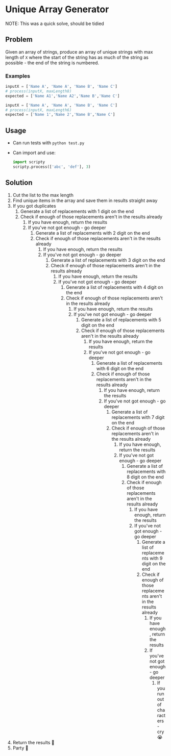 # Unique Array Generator

NOTE: This was a quick solve, should be tidied

## Problem

Given an array of strings, produce an array of unique strings with max length of `X` where the start of the string has as much of the string as possible - the end of the string is numbered.

### Examples

```py
inputX = ['Name A', 'Name A', 'Name B', 'Name C']
# process(inputX, maxLength8)
expected = ['Name A1','Name A2','Name B','Name C']

inputX = ['Name A', 'Name A', 'Name B', 'Name C']
# process(inputX, maxLength6)
expected = ['Name 1','Name 2','Name B','Name C']
```

## Usage

- Can run tests with `python test.py`
- Can import and use:

  ```python
  import scripty
  scripty.process(['abc', 'def'], 3)
  ```

## Solution

1. Cut the list to the max length
2. Find unique items in the array and save them in results straight away
3. If you got duplicates
   1. Generate a list of replacements with 1 digit on the end
   2. Check if enough of those replacements aren't in the results already
      1. If you have enough, return the results
      2. If you've not got enough - go deeper
         1. Generate a list of replacements with 2 digit on the end
         2. Check if enough of those replacements aren't in the results already
            1. If you have enough, return the results
            2. If you've not got enough - go deeper
               1. Generate a list of replacements with 3 digit on the end
               2. Check if enough of those replacements aren't in the results already
                  1. If you have enough, return the results
                  2. If you've not got enough - go deeper
                     1. Generate a list of replacements with 4 digit on the end
                     2. Check if enough of those replacements aren't in the results already
                        1. If you have enough, return the results
                        2. If you've not got enough - go deeper
                           1. Generate a list of replacements with 5 digit on the end
                           2. Check if enough of those replacements aren't in the results already
                              1. If you have enough, return the results
                              2. If you've not got enough - go deeper
                                 1. Generate a list of replacements with 6 digit on the end
                                 2. Check if enough of those replacements aren't in the results already
                                    1. If you have enough, return the results
                                    2. If you've not got enough - go deeper
                                       1. Generate a list of replacements with 7 digit on the end
                                       2. Check if enough of those replacements aren't in the results already
                                          1. If you have enough, return the results
                                          2. If you've not got enough - go deeper
                                             1. Generate a list of replacements with 8 digit on the end
                                             2. Check if enough of those replacements aren't in the results already
                                                1. If you have enough, return the results
                                                2. If you've not got enough - go deeper
                                                   1. Generate a list of replacements with 9 digit on the end
                                                   2. Check if enough of those replacements aren't in the results already
                                                      1. If you have enough, return the results
                                                      2. If you've not got enough - go deeper
                                                         1. If you run out of characters - cry 😭
4. Return the results 🚀
5. Party 🥳
